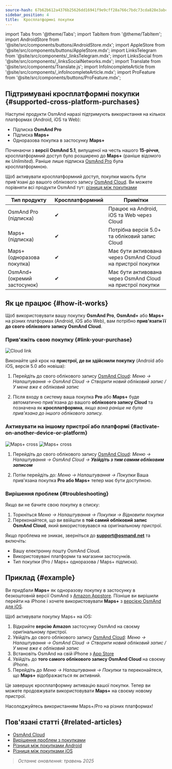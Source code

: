 ```yaml
---
source-hash: 67b62b612a4376b25626dd16941f9e9cff28a766c7bdc73cda828e3abcfe9ca4
sidebar_position: 4
title:  Кросплатформні покупки
---
```

import Tabs from '@theme/Tabs';
import TabItem from '@theme/TabItem';
import AndroidStore from '@site/src/components/buttons/AndroidStore.mdx';
import AppleStore from '@site/src/components/buttons/AppleStore.mdx';
import LinksTelegram from '@site/src/components/_linksTelegram.mdx';
import LinksSocial from '@site/src/components/_linksSocialNetworks.mdx';
import Translate from '@site/src/components/Translate.js';
import InfoIncompleteArticle from '@site/src/components/_infoIncompleteArticle.mdx';
import ProFeature from '@site/src/components/buttons/ProFeature.mdx';



## Підтримувані кросплатформні покупки {#supported-cross-platform-purchases}

Наступні продукти OsmAnd наразі підтримують використання на кількох платформах (Android, iOS та Web):

- Підписка **OsmAnd Pro**
- Підписка **Maps+**
- Одноразова покупка в застосунку **Maps+**

Починаючи з **версії OsmAnd 5.1**, випущеної на честь нашого **15-річчя**, кросплатформний доступ було розширено до **Maps+** (раніше відомого як *Unlimited*). Раніше лише підписка [OsmAnd Pro](../personal/osmand-cloud.md#cross-platform) була кросплатформною.

Щоб активувати кросплатформний доступ, покупки мають бути прив'язані до вашого облікового запису [OsmAnd Cloud](../personal/osmand-cloud.md#login).
Ви можете порівняти всі продукти OsmAnd тут: [різниця між покупками](https://osmand.net/docs/user/purchases/android/#difference-between-purchases)

| Тип продукту | Кросплатформний | Примітки |
|-----------------------------|----------------|-------|
| OsmAnd Pro (підписка) | ✔ | Працює на Android, iOS та Web через Cloud |
| Maps+ (підписка) | ✔ | Потрібна версія 5.0+ та обліковий запис Cloud |
| Maps+ (одноразова покупка) | ✔ | Має бути активована через OsmAnd Cloud на пристрої покупки |
| OsmAnd+ (окремий застосунок) | ✔ | Має бути активована через OsmAnd Cloud на пристрої покупки |


## Як це працює {#how-it-works}

Щоб використовувати вашу покупку **OsmAnd Pro**, **OsmAnd+** або **Maps+** на різних платформах (Android, iOS або Web), вам потрібно **прив'язати її до свого облікового запису OsmAnd Cloud**.

### Прив'яжіть свою покупку {#link-your-purchase}

![Cloud link](@site/static/img/purchases/cloud_activation.png)

Виконайте цей крок на **пристрої, де ви здійснили покупку** (Android або iOS, версія 5.0 або новіша):

1. Перейдіть до свого облікового запису [OsmAnd Cloud](../personal/osmand-cloud.md#login):
   _Меню → Налаштування → OsmAnd Cloud → Створити новий обліковий запис / У мене вже є обліковий запис_

2. Після входу в систему ваша покупка **Pro** або **Maps+** буде автоматично прив'язана до вашого **облікового запису Cloud** та позначена як **кросплатформна**, *якщо вона раніше не була прив'язана до іншого облікового запису.*



### Активувати на іншому пристрої або платформі {#activate-on-another-device-or-platform}

![Maps+ cross](@site/static/img/purchases/cross_purchase.png)
![Maps+ cross](@site/static/img/purchases/cross_purchase_1.png)

1. Перейдіть до свого облікового запису [OsmAnd Cloud](../personal/osmand-cloud.md#login):
   *Меню → Налаштування → OsmAnd Cloud →* ***Увійдіть з тим самим обліковим записом***

2. Потім перейдіть до:
   *Меню → Налаштування → Покупки*
   Ваша прив'язана покупка **Pro або Maps+** тепер має бути доступною.


### Вирішення проблем {#troubleshooting}

Якщо ви не бачите свою покупку в списку:

1. Торкніться *Меню → Налаштування → Покупки → Відновити покупки*
2. Переконайтеся, що ви ввійшли в **той самий обліковий запис OsmAnd Cloud**, який використовувався на оригінальному пристрої.

Якщо проблема не зникає, зверніться до **support@osmand.net** та включіть:

- Вашу електронну пошту OsmAnd Cloud.
- Використовувані платформи та магазини застосунків.
- Тип покупки (Pro / Maps+ одноразова / Maps+ підписка).


## Приклад {#example}

Ви придбали **Maps+** як одноразову покупку в застосунку в безкоштовній версії OsmAnd з [Amazon Appstore](https://www.amazon.com/OsmAnd-Maps-Navigation/dp/B00D0SA8I8).
Пізніше ви вирішили перейти на iPhone і хочете використовувати **Maps+** з [версією OsmAnd для iOS](https://apps.apple.com/app/osmand-maps-travel-navigate/id934850257).

Щоб активувати покупку Maps+ на iOS:

1. Відкрийте **версію Amazon** застосунку OsmAnd на своєму оригінальному пристрої.
2. Увійдіть до свого облікового запису [OsmAnd Cloud](../personal/osmand-cloud.md#login):
   *Меню → Налаштування → OsmAnd Cloud → Створити новий обліковий запис / У мене вже є обліковий запис*
3. Встановіть OsmAnd на свій iPhone з [App Store](https://apps.apple.com/app/osmand-maps-travel-navigate/id934850257)
4. Увійдіть до **того самого облікового запису OsmAnd Cloud** на своєму iPhone.
5. Перейдіть до *Меню → Налаштування → Покупки* та переконайтеся, що **Maps+** відображається як активний.

Це завершує кросплатформну активацію вашої покупки. Тепер ви можете продовжувати використовувати **Maps+** на своєму новому пристрої.

Насолоджуйтесь використанням Maps+/Pro на різних платформах!


## Пов'язані статті {#related-articles}

- [OsmAnd Cloud](../personal/osmand-cloud.md)
- [Вирішення проблем з покупками](../troubleshooting/purchases_payments.md)
- [Різниця між покупками Android](./android.md#difference-between-purchases-android)
- [Різниця між покупками iOS](./ios.md#difference-between-purchases-ios)

> *Останнє оновлення: травень 2025*